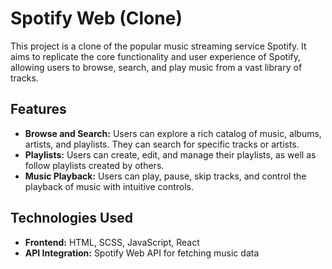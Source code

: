 # Spotify Web (Clone)

This project is a clone of the popular music streaming service Spotify. It aims to replicate the core functionality and user experience of Spotify, allowing users to browse, search, and play music from a vast library of tracks.

## Features

- **Browse and Search:** Users can explore a rich catalog of music, albums, artists, and playlists. They can search for specific tracks or artists.
- **Playlists:** Users can create, edit, and manage their playlists, as well as follow playlists created by others.
- **Music Playback:** Users can play, pause, skip tracks, and control the playback of music with intuitive controls.

## Technologies Used

- **Frontend:** HTML, SCSS, JavaScript, React
- **API Integration:** Spotify Web API for fetching music data